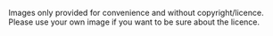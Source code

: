 Images only provided for convenience and without copyright/licence.
Please use your own image if you want to be sure about the licence.
